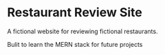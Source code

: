 # Restaurant Review Site

A fictional website for reviewing fictional restaurants. 

Bulit to learn the MERN stack for future projects
